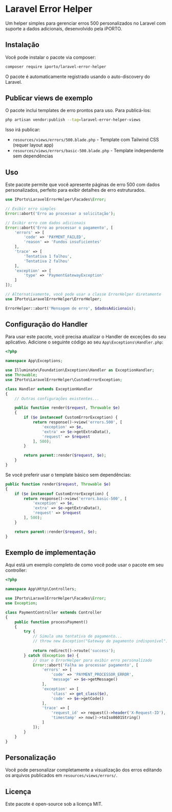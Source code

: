 # Laravel Error Helper

Um helper simples para gerenciar erros 500 personalizados no Laravel com suporte a dados adicionais, desenvolvido pela iPORTO.

## Instalação

Você pode instalar o pacote via composer:

```bash
composer require iporto/laravel-error-helper
```

O pacote é automaticamente registrado usando o auto-discovery do Laravel.

## Publicar views de exemplo

O pacote inclui templates de erro prontos para uso. Para publicá-los:

```bash
php artisan vendor:publish --tag=laravel-error-helper-views
```

Isso irá publicar:
- `resources/views/errors/500.blade.php` - Template com Tailwind CSS (requer layout app)
- `resources/views/errors/basic-500.blade.php` - Template independente sem dependências

## Uso

Este pacote permite que você apresente páginas de erro 500 com dados personalizados, perfeito para exibir detalhes de erro estruturados.

```php
use IPorto\LaravelErrorHelper\Facades\Error;

// Exibir erro simples
Error::abort('Erro ao processar a solicitação');

// Exibir erro com dados adicionais
Error::abort('Erro ao processar o pagamento', [
    'errors' => [
        'code' => 'PAYMENT_FAILED',
        'reason' => 'Fundos insuficientes'
    ],
    'trace' => [
        'Tentativa 1 falhou',
        'Tentativa 2 falhou'
    ],
    'exception' => [
        'type' => 'PaymentGatewayException'
    ]
]);

// Alternativamente, você pode usar a classe ErrorHelper diretamente
use IPorto\LaravelErrorHelper\ErrorHelper;

ErrorHelper::abort('Mensagem de erro', $dadosAdicionais);
```

## Configuração do Handler

Para usar este pacote, você precisa atualizar o Handler de exceções do seu aplicativo. Adicione o seguinte código ao seu `App\Exceptions\Handler.php`:

```php
<?php

namespace App\Exceptions;

use Illuminate\Foundation\Exceptions\Handler as ExceptionHandler;
use Throwable;
use IPorto\LaravelErrorHelper\CustomErrorException;

class Handler extends ExceptionHandler
{
    // Outras configurações existentes...

    public function render($request, Throwable $e)
    {
        if ($e instanceof CustomErrorException) {
            return response()->view('errors.500', [
                'exception' => $e,
                'extra' => $e->getExtraData(),
                'request' => $request
            ], 500);
        }

        return parent::render($request, $e);
    }
}
```

Se você preferir usar o template básico sem dependências:

```php
public function render($request, Throwable $e)
{
    if ($e instanceof CustomErrorException) {
        return response()->view('errors.basic-500', [
            'exception' => $e,
            'extra' => $e->getExtraData(),
            'request' => $request
        ], 500);
    }

    return parent::render($request, $e);
}
```

## Exemplo de implementação

Aqui está um exemplo completo de como você pode usar o pacote em seu controller:

```php
<?php

namespace App\Http\Controllers;

use IPorto\LaravelErrorHelper\Facades\Error;
use Exception;

class PaymentController extends Controller
{
    public function processPayment()
    {
        try {
            // Simula uma tentativa de pagamento...
            // throw new Exception("Gateway de pagamento indisponível");
            
            return redirect()->route('success');
        } catch (Exception $e) {
            // Usar o ErrorHelper para exibir erro personalizado
            Error::abort('Falha ao processar pagamento', [
                'errors' => [
                    'code' => 'PAYMENT_PROCESSOR_ERROR',
                    'message' => $e->getMessage()
                ],
                'exception' => [
                    'class' => get_class($e),
                    'code' => $e->getCode()
                ],
                'trace' => [
                    'request_id' => request()->header('X-Request-ID'),
                    'timestamp' => now()->toIso8601String()
                ]
            ]);
        }
    }
}
```

## Personalização

Você pode personalizar completamente a visualização dos erros editando os arquivos publicados em `resources/views/errors/`.

## Licença

Este pacote é open-source sob a licença MIT.